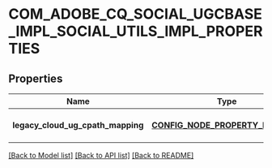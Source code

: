 # COM_ADOBE_CQ_SOCIAL_UGCBASE_IMPL_SOCIAL_UTILS_IMPL_PROPERTIES

## Properties
Name | Type | Description | Notes
------------ | ------------- | ------------- | -------------
**legacy_cloud_ug_cpath_mapping** | [**CONFIG_NODE_PROPERTY_BOOLEAN**](configNodePropertyBoolean.md) |  | [optional] [default to null]

[[Back to Model list]](../README.md#documentation-for-models) [[Back to API list]](../README.md#documentation-for-api-endpoints) [[Back to README]](../README.md)



